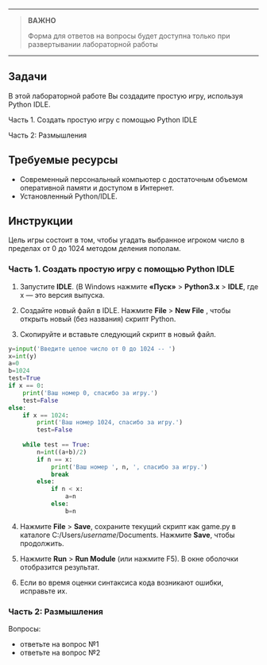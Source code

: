 
---

> **ВАЖНО**
> 
> Форма для ответов на вопросы будет доступна только при развертывании лабораторной работы 

---

## Задачи

В этой лабораторной работе Вы создадите простую игру, используя Python IDLE.

Часть 1. Создать простую игру с помощью Python IDLE

Часть 2: Размышления

## Требуемые ресурсы

* Современный персональный компьютер с достаточным объемом оперативной памяти и доступом в Интернет.
* Установленный Python/IDLE.

## Инструкции

Цель игры состоит в том, чтобы угадать выбранное игроком число в пределах от 0 до 1024 методом деления пополам.

### Часть 1. Создать простую игру с помощью Python IDLE

1. Запустите **IDLE**. (В Windows нажмите **«Пуск»** > **Python3.x** > **IDLE**, где x — это версия выпуска.

2. Создайте новый файл в IDLE. Нажмите **File** > **New File** , чтобы открыть новый (без названия) скрипт Python.

3. Скопируйте и вставьте следующий скрипт в новый файл.

```python
y=input('Введите целое число от 0 до 1024 -- ')
x=int(y)
a=0
b=1024
test=True
if x == 0:
    print('Ваш номер 0, спасибо за игру.')
    test=False
else:
    if x == 1024:
        print('Ваш номер 1024, спасибо за игру.')
        test=False
 
    while test == True:
        n=int((a+b)/2)
        if n == x:
            print('Ваш номер ', n, ', спасибо за игру.')
            break
        else:
            if n < x:
                a=n
            else:
                b=n
```

4. Нажмите **File** > **Save**, сохраните текущий скрипт как game.py в каталоге C:/Users/*username*/Documents. Нажмите **Save**, чтобы продолжить.

5. Нажмите **Run** > **Run Module**  (или нажмите F5). В окне оболочки отобразится результат.

6. Если во время оценки синтаксиса кода возникают ошибки, исправьте их.

### Часть 2: Размышления

Вопросы:

- ответьте на вопрос №1
- ответьте на вопрос №2